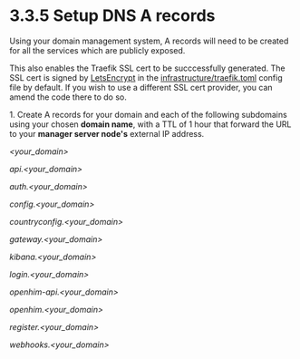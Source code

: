 # 3.3.5 Setup DNS A records

Using your domain management system, A records will need to be created for all the services which are publicly exposed.

This also enables the Traefik SSL cert to be succcessfully generated. The SSL cert is signed by [LetsEncrypt](https://letsencrypt.org/) in the [infrastructure/traefik.toml](https://github.com/opencrvs/opencrvs-core/blob/develop/infrastructure/traefik.toml) config file by default. If you wish to use a different SSL cert provider, you can amend the code there to do so.



1\.  Create A records for your domain and each of the following subdomains using your chosen **domain name**, with a TTL of 1 hour that forward the URL to your **manager server node's** external IP address.

_\<your\_domain>_&#x20;

_api.\<your\_domain>_&#x20;

_auth.\<your\_domain>_&#x20;

_config.\<your\_domain>_&#x20;

_countryconfig.\<your\_domain>_&#x20;

_gateway.\<your\_domain>_&#x20;

_kibana.\<your\_domain>_&#x20;

_login.\<your\_domain>_&#x20;

_openhim-api.\<your\_domain>_&#x20;

_openhim.\<your\_domain>_&#x20;

_register.\<your\_domain>_&#x20;

_webhooks.\<your\_domain>_

